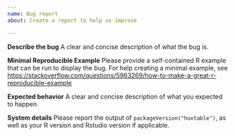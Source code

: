 ```yaml
---
name: Bug report
about: Create a report to help us improve

---
```


**Describe the bug**
A clear and concise description of what the bug is.

**Minimal Reproducible Example**
Please provide a self-contained R example that can be run to display the bug. For help creating a minimal example, see https://stackoverflow.com/questions/5963269/how-to-make-a-great-r-reproducible-example

**Expected behavior**
A clear and concise description of what you expected to happen.

**System details**
Please report the output of `packageVersion("huxtable")`, as well as your R version and Rstudio version if applicable.
